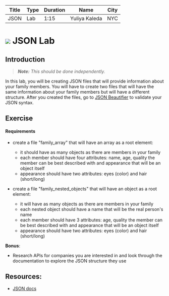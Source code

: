 

| Title | Type | Duration | Name | City |
| --- | --- | --- | --- | --- |
| JSON | Lab | 1:15 | Yuliya Kaleda | NYC |


# ![](https://ga-dash.s3.amazonaws.com/production/assets/logo-9f88ae6c9c3871690e33280fcf557f33.png) JSON Lab

<!--  OUTSTANDING
1. This lab should be re-worked to focus more on the structure of JSON API returns: http://stackoverflow.com/questions/12806386/standard-json-api-response-format

-->

## Introduction

> ***Note:*** _This should be done independently._

In this lab, you will be creating JSON files that will provide information about your family members. You will have to create two files that will have the same information about your family members but will have a different structure. After you created the files, go to [JSON Beautifier](http://codebeautify.org/jsonviewer) to validate your JSON syntax.

## Exercise  

#### Requirements

- create a file "family_array" that will have an array as a root element:

	* it should have as many objects as there are members in your family
	* each member should have four attributes: name, age, quality the member can be best described with and appearance that will be an object itself
	* appearance should have two attributes: eyes (color) and hair (short/long)


- create a file "family_nested_objects" that will have an object as a root element:

	* it will have as many objects as there are members in your family
	* each nested object should have a name that will be the real person's name
	* each member should have 3 attributes: age, quality the member can be best described with and appearance that will be an object itself
	* appearance should have two attributes: eyes (color) and hair (short/long)

**Bonus**:

- Research APIs for companies you are interested in and look through the documentation to explore the JSON structure they use


## Resources:
- [JSON docs](http://www.json.org/)
